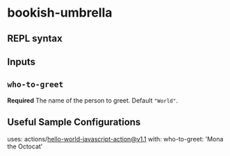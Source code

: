 # bookish-umbrella

## REPL syntax

## Inputs

## `who-to-greet`

**Required** The name of the person to greet. Default `"World"`.


## Useful Sample Configurations

uses: actions/hello-world-javascript-action@v1.1
with:
  who-to-greet: 'Mona the Octocat'